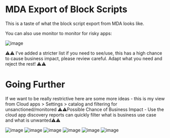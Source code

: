 # MDA Export of Block Scripts

This is a taste of what the block script export from MDA looks like.  

You can also use monitor to monitor for risky apps:

![image](https://github.com/user-attachments/assets/df55f726-da1f-4234-aeeb-2ce8a27ecd42)

 ⚠️⚠️ I've added a stricter list if you need to see/use, this has a high chance to cause business impact, please review careful. Adapt what you need and reject the rest!  ⚠️⚠️
# Going Further

If we want to be really restrictive here are some more ideas - this is my view from Cloud apps > Settings > catalog and filtering for unsanctioned/monitored
⚠️⚠️Possible Chance of Business Impact - Use the cloud app discovery reports can quickly filter what is business use case and what is unwanted⚠️⚠️

![image](https://github.com/user-attachments/assets/1dc3a1b5-d462-4aaf-9b51-ba4e0ee28358) ![image](https://github.com/user-attachments/assets/90025cd0-4cb7-4a67-8eb0-dc925dabca24) ![image](https://github.com/user-attachments/assets/a35a573a-4712-47d8-ab8e-e765dd4b52c3) ![image](https://github.com/user-attachments/assets/246fbdc7-1c17-4de9-a0dc-c790ea23ac44) ![image](https://github.com/user-attachments/assets/92c689b5-d8af-479f-876d-e995e8a1f388) ![image](https://github.com/user-attachments/assets/17d991ec-9292-4966-8aff-d5af26bb2623)







